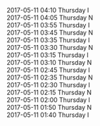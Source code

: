 2017-05-11 04:10 Thursday  I  
2017-05-11 04:05 Thursday  N  
2017-05-11 03:55 Thursday  I  
2017-05-11 03:45 Thursday  N  
2017-05-11 03:35 Thursday  I  
2017-05-11 03:30 Thursday  N  
2017-05-11 03:15 Thursday  I  
2017-05-11 03:10 Thursday  N  
2017-05-11 02:45 Thursday  I  
2017-05-11 02:35 Thursday  N  
2017-05-11 02:30 Thursday  I  
2017-05-11 02:15 Thursday  N  
2017-05-11 02:00 Thursday  I  
2017-05-11 01:50 Thursday  N  
2017-05-11 01:40 Thursday  I  
